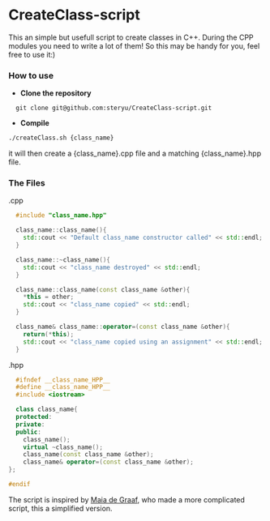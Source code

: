 # CreateClass-script

This an simple but usefull script to create classes in C++. 
During the CPP modules you need to write a lot of them! So this may be handy for you, feel free to use it:)

### **How to use**
- **Clone the repository**
```
  git clone git@github.com:steryu/CreateClass-script.git
```
- **Compile**
``` sh
./createClass.sh {class_name}
```
it will then create a {class_name}.cpp file and a matching {class_name}.hpp file.

### **The Files**

.cpp
``` cpp
  #include "class_name.hpp"

  class_name::class_name(){
    std::cout << "Default class_name constructor called" << std::endl;
  }

  class_name::~class_name(){
    std::cout << "class_name destroyed" << std::endl;
  }

  class_name::class_name(const class_name &other){
    *this = other;
    std::cout << "class_name copied" << std::endl;
  }

  class_name& class_name::operator=(const class_name &other){
    return(*this);
    std::cout << "class_name copied using an assignment" << std::endl;
  }
```
.hpp
``` cpp
  #ifndef __class_name_HPP__
  #define __class_name_HPP__
  #include <iostream>

  class class_name{
  protected:
  private:
  public:
    class_name();
    virtual ~class_name();
    class_name(const class_name &other);
    class_name& operator=(const class_name &other);
};

#endif
```

The script is inspired by [Maia de Graaf](https://github.com/maiadegraaf/42-Ultimate-Orthodox-Canonical-Class-Creator), who made a more complicated script, this a simplified version.
